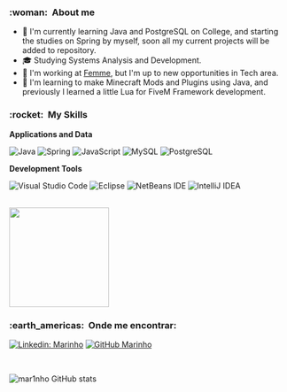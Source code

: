 <h3> :woman: &nbsp;About me </h3>

- 🤔 I'm currently learning Java and PostgreSQL on College, and starting the studies on Spring by myself, soon all my current projects will be added to repository.
- 🎓 Studying Systems Analysis and Development.
- 💼 I'm working at <a href="https://www.laboratoriodamulher.com.br">Femme</a>, but I'm up to new opportunities in Tech area.
- 🌱 I'm learning to make Minecraft Mods and Plugins using Java, and previously I learned a little Lua for FiveM Framework development.

<h3> :rocket: &nbsp;My Skills </h3>

**Applications and Data**

  ![Java](https://img.shields.io/badge/Java-ED8B00?style=for-the-badge&logo=java&logoColor=white)
  ![Spring](https://img.shields.io/badge/Spring-6DB33F?style=for-the-badge&logo=spring&logoColor=white)
  ![JavaScript](https://img.shields.io/badge/JavaScript-323330?style=for-the-badge&logo=javascript&logoColor=F7DF1E)
  ![MySQL](https://img.shields.io/badge/MySQL-00000F?style=for-the-badge&logo=mysql&logoColor=white)
  ![PostgreSQL](https://img.shields.io/badge/PostgreSQL-316192?style=for-the-badge&logo=postgresql&logoColor=white)

**Development Tools**

  ![Visual Studio Code](https://img.shields.io/badge/Visual%20Studio%20Code-0078d7.svg?style=for-the-badge&logo=visual-studio-code&logoColor=white)
  ![Eclipse](https://img.shields.io/badge/Eclipse-FE7A16.svg?style=for-the-badge&logo=Eclipse&logoColor=white)
  ![NetBeans IDE](https://img.shields.io/badge/NetBeansIDE-1B6AC6.svg?style=for-the-badge&logo=apache-netbeans-ide&logoColor=white)
  ![IntelliJ IDEA](https://img.shields.io/badge/IntelliJIDEA-000000.svg?style=for-the-badge&logo=intellij-idea&logoColor=white)


<br/>

<a href="https://github.com/VanessaSwerts">
  <img height="180em" src="https://github-readme-stats.vercel.app/api?username=m4rinho&theme=dracula&show_icons=true" />
</a>

<br/>

<h3> :earth_americas: &nbsp;Onde me encontrar: </h3> 

[![Linkedin: Marinho](https://img.shields.io/badge/-m4rinhodev-blue?style=flat-square&logo=Linkedin&logoColor=white&link=https://www.linkedin.com/in/m4rinhodev/)](https://www.linkedin.com/in/m4rinhodev/)
[![GitHub Marinho]( https://img.shields.io/github/followers/VanessaSwerts?label=follow&style=social)](https://github.com/mar1nho)




<br/>

![mar1nho GitHub stats](https://github-readme-stats.vercel.app/api/top-langs/?username=mar1nho&theme=blue-green)

<div style="display: inline-block"><br/>  
</div>

